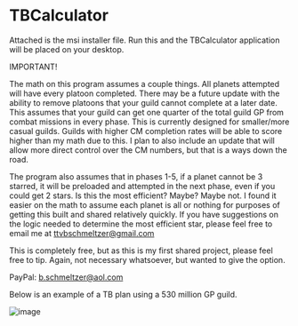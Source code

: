 # TBCalculator


Attached is the msi installer file. Run this and the TBCalculator application will be placed on your desktop.



IMPORTANT!

The math on this program assumes a couple things.
All planets attempted will have every platoon completed. There may be a future update with the ability to remove platoons that your guild cannot complete at a later date.
This assumes that your guild can get one quarter of the total guild GP from combat missions in every phase. This is currently designed for smaller/more casual guilds. Guilds with higher CM completion rates will be able to score higher than my math due to this. I plan to also include an update that will allow more direct control over the CM numbers, but that is a ways down the road.

The program also assumes that in phases 1-5, if a planet cannot be 3 starred, it will be preloaded and attempted in the next phase, even if you could get 2 stars. Is this the most efficient? Maybe? Maybe not. I found it easier on the math to assume each planet is all or nothing for purposes of getting this built and shared relatively quickly. If you have suggestions on the logic needed to determine the most efficient star, please feel free to email me at ttvbschmeltzer@gmail.com

This is completely free, but as this is my first shared project, please feel free to tip. Again, not necessary whatsoever, but wanted to give the option.

PayPal: b.schmeltzer@aol.com


Below is an example of a TB plan using a 530 million GP guild.

![image](https://github.com/user-attachments/assets/ea6a4c19-cfc1-4b6c-9002-649bff90fcf7)
